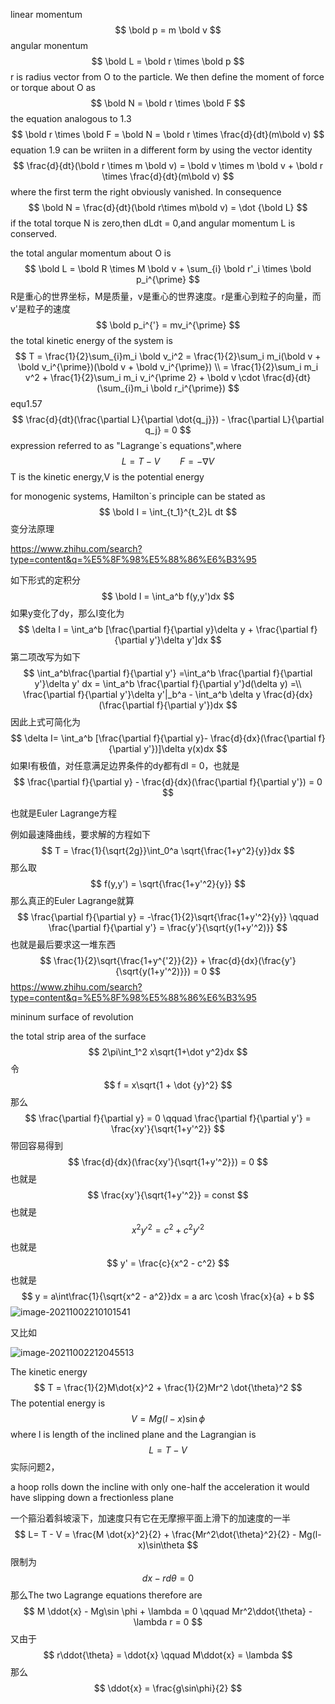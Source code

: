 linear momentum
$$
\bold p = m \bold v
$$
angular monentum
$$
\bold L = \bold r \times \bold p
$$
r is radius vector from O to the particle. We then define the moment of force or torque about O as
$$
\bold N = \bold r \times \bold F
$$
the equation analogous to 1.3 
$$
\bold r \times \bold F = \bold N = \bold r \times \frac{d}{dt}(m\bold v)
$$
equation 1.9 can be wriiten in a different form by using the vector identity
$$
\frac{d}{dt}(\bold r \times m \bold v) = \bold v \times m \bold v + \bold r \times \frac{d}{dt}(m\bold v)
$$
where the first term the right obviously vanished. In consequence
$$
\bold N = \frac{d}{dt}(\bold r\times m\bold v) = \dot {\bold L}
$$
if the total torque N is zero,then dLdt = 0,and angular momentum L is conserved.

the total angular momentum about O is
$$
\bold L = \bold R \times M \bold v + \sum_{i} \bold r'_i \times \bold p_i^{\prime}
$$
R是重心的世界坐标，M是质量，v是重心的世界速度。r是重心到粒子的向量，而v'是粒子的速度
$$
\bold p_i^{'} = mv_i^{\prime}
$$
the total kinetic energy of the system is
$$
T = \frac{1}{2}\sum_{i}m_i \bold v_i^2 = \frac{1}{2}\sum_i m_i(\bold v + \bold v_i^{\prime})(\bold v + \bold v_i^{\prime}) \\ = \frac{1}{2}\sum_i m_i v^2 + \frac{1}{2}\sum_i m_i v_i^{\prime 2} + \bold v \cdot \frac{d}{dt}(\sum_{i}m_i \bold r_i^{\prime})
$$
equ1.57
$$
\frac{d}{dt}(\frac{\partial L}{\partial \dot{q_j}}) - \frac{\partial L}{\partial q_j} = 0
$$
expression referred to as "Lagrange`s equations",where
$$
L = T - V \qquad F = -\nabla V
$$
T is the kinetic energy,V is the potential energy

for monogenic systems, Hamilton`s principle can be stated as
$$
\bold I = \int_{t_1}^{t_2}L dt
$$
变分法原理

https://www.zhihu.com/search?type=content&q=%E5%8F%98%E5%88%86%E6%B3%95

如下形式的定积分
$$
\bold I = \int_a^b f(y,y')dx
$$
如果y变化了dy，那么I变化为
$$
\delta I = \int_a^b [\frac{\partial f}{\partial y}\delta y + \frac{\partial f}{\partial y'}\delta y']dx
$$
第二项改写为如下
$$
\int_a^b\frac{\partial f}{\partial y'} =\int_a^b \frac{\partial f}{\partial y'}\delta y' dx  = \int_a^b \frac{\partial f}{\partial y'}d(\delta y) =\\ \frac{\partial f}{\partial y'}\delta y'|_b^a - \int_a^b \delta y \frac{d}{dx}(\frac{\partial f}{\partial y'})dx
$$
因此上式可简化为
$$
\delta I= \int_a^b [\frac{\partial f}{\partial y}- \frac{d}{dx}(\frac{\partial f}{\partial y'})]\delta y(x)dx
$$
如果I有极值，对任意满足边界条件的dy都有dI  = 0，也就是
$$
\frac{\partial f}{\partial y} - \frac{d}{dx}(\frac{\partial f}{\partial y'}) = 0
$$


也就是Euler Lagrange方程

例如最速降曲线，要求解的方程如下
$$
T = \frac{1}{\sqrt{2g}}\int_0^a \sqrt{\frac{1+y^2}{y}}dx
$$
那么取
$$
f(y,y') = \sqrt{\frac{1+y'^2}{y}}
$$
那么真正的Euler Lagrange就算
$$
\frac{\partial f}{\partial y} = -\frac{1}{2}\sqrt{\frac{1+y'^2}{y}} \qquad \frac{\partial f}{\partial y'} = \frac{y'}{\sqrt{y(1+y'^2)}}
$$
也就是最后要求这一堆东西
$$
\frac{1}{2}\sqrt{\frac{1+y^{'2}}{2}} + \frac{d}{dx}(\frac{y'}{\sqrt{y(1+y'^2)}}) = 0
$$
https://www.zhihu.com/search?type=content&q=%E5%8F%98%E5%88%86%E6%B3%95

mininum surface of revolution

the total strip area of the surface
$$
2\pi\int_1^2 x\sqrt{1+\dot y^2}dx
$$
令
$$
f = x\sqrt{1 + \dot {y}^2}
$$
那么
$$
\frac{\partial f}{\partial y} = 0 \qquad \frac{\partial f}{\partial y'} = \frac{xy'}{\sqrt{1+y'^2}}
$$
带回容易得到
$$
\frac{d}{dx}(\frac{xy'}{\sqrt{1+y'^2}}) = 0
$$
也就是
$$
\frac{xy'}{\sqrt{1+y'^2}} = const
$$
也就是
$$
x^2y'^2 = c^2 + c^2y'^2
$$
也就是
$$
y' = \frac{c}{x^2 - c^2}
$$
也就是
$$
y = a\int\frac{1}{\sqrt{x^2 - a^2}}dx = a arc \cosh \frac{x}{a} + b 
$$
![image-20211002210101541](D:\图形学书籍\系列流体文章\gif\image-20211002210101541.png)

又比如

![image-20211002212045513](D:\图形学书籍\系列流体文章\gif\image-20211002212045513.png)

The kinetic energy
$$
T = \frac{1}{2}M\dot{x}^2 + \frac{1}{2}Mr^2 \dot{\theta}^2
$$
The potential energy is
$$
V = Mg (l - x)\sin \phi
$$
where l is length of the inclined plane and the Lagrangian is
$$
L = T - V 
$$
实际问题2，

a hoop rolls down the incline with only one-half the acceleration it would have slipping down a frectionless plane

一个箍沿着斜坡滚下，加速度只有它在无摩擦平面上滑下的加速度的一半
$$
L= T - V = \frac{M \dot{x}^2}{2} + \frac{Mr^2\dot{\theta}^2}{2} - Mg(l-x)\sin\theta
$$
限制为
$$
dx - rd\theta = 0
$$
那么The two Lagrange equations therefore are
$$
M \ddot{x} - Mg\sin \phi + \lambda = 0 \qquad Mr^2\ddot{\theta} - \lambda r = 0
$$
又由于
$$
r\ddot{\theta} = \ddot{x} \qquad M\ddot{x} = \lambda
$$
那么
$$
\ddot{x} = \frac{g\sin\phi}{2}
$$
